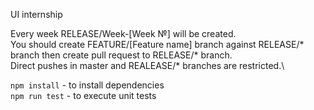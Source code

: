 UI internship

Every week RELEASE/Week-[Week №] will be created.\
You should create FEATURE/[Feature name] branch against RELEASE/* branch then create pull request to RELEASE/* branch.\
Direct pushes in master and REALEASE/* branches are restricted.\


`npm install` - to install dependencies\
`npm run test` - to execute unit tests

